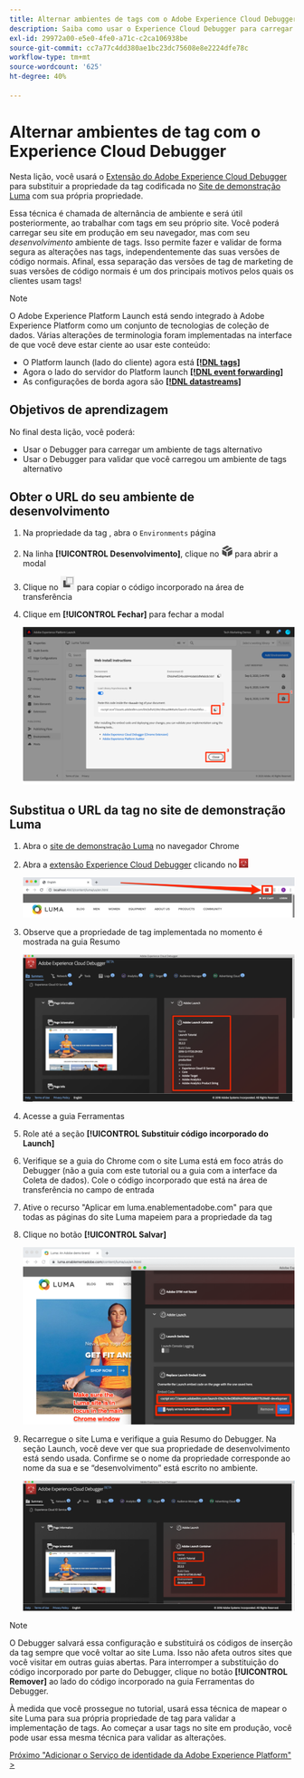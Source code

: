 ```yaml
---
title: Alternar ambientes de tags com o Adobe Experience Cloud Debugger
description: Saiba como usar o Experience Cloud Debugger para carregar diferentes códigos incorporados de tags. Esta lição é parte do tutorial Implementar o Experience Cloud em sites da Web.
exl-id: 29972a00-e5e0-4fe0-a71c-c2ca106938be
source-git-commit: cc7a77c4dd380ae1bc23dc75608e8e2224dfe78c
workflow-type: tm+mt
source-wordcount: '625'
ht-degree: 40%

---
```


# Alternar ambientes de tag com o Experience Cloud Debugger

Nesta lição, você usará o [Extensão do Adobe Experience Cloud Debugger](https://chrome.google.com/webstore/detail/adobe-experience-cloud-de/ocdmogmohccmeicdhlhhgepeaijenapj) para substituir a propriedade da tag codificada no [Site de demonstração Luma](https://luma.enablementadobe.com/content/luma/us/en.html) com sua própria propriedade.

Essa técnica é chamada de alternância de ambiente e será útil posteriormente, ao trabalhar com tags em seu próprio site. Você poderá carregar seu site em produção em seu navegador, mas com seu *desenvolvimento* ambiente de tags. Isso permite fazer e validar de forma segura as alterações nas tags, independentemente das suas versões de código normais.  Afinal, essa separação das versões de tag de marketing de suas versões de código normais é um dos principais motivos pelos quais os clientes usam tags!

>[!NOTE]
>
>O Adobe Experience Platform Launch está sendo integrado à Adobe Experience Platform como um conjunto de tecnologias de coleção de dados. Várias alterações de terminologia foram implementadas na interface de que você deve estar ciente ao usar este conteúdo:
>
> * O Platform launch (lado do cliente) agora está **[[!DNL tags]](https://experienceleague.adobe.com/docs/experience-platform/tags/home.html?lang=pt-BR)**
> * Agora o lado do servidor do Platform launch **[[!DNL event forwarding]](https://experienceleague.adobe.com/docs/experience-platform/tags/event-forwarding/overview.html)**
> * As configurações de borda agora são **[[!DNL datastreams]](https://experienceleague.adobe.com/docs/experience-platform/edge/fundamentals/datastreams.html?lang=pt-BR)**


## Objetivos de aprendizagem

No final desta lição, você poderá:

* Usar o Debugger para carregar um ambiente de tags alternativo
* Usar o Debugger para validar que você carregou um ambiente de tags alternativo

## Obter o URL do seu ambiente de desenvolvimento

1. Na propriedade da tag , abra o `Environments` página

1. Na linha **[!UICONTROL Desenvolvimento]**, clique no ![ícone Instalar](images/launch-installIcon.png) para abrir a modal

1. Clique no ![ícone Copiar](images/launch-copyIcon.png) para copiar o código incorporado na área de transferência

1. Clique em **[!UICONTROL Fechar]** para fechar a modal

   ![Ícone Instalar](images/launch-copyInstallCode.png)

## Substitua o URL da tag no site de demonstração Luma

1. Abra o [site de demonstração Luma](https://luma.enablementadobe.com/content/luma/us/en.html) no navegador Chrome

1. Abra a [extensão Experience Cloud Debugger](https://chrome.google.com/webstore/detail/adobe-experience-cloud-de/ocdmogmohccmeicdhlhhgepeaijenapj) clicando no ![ícone Depurador](images/icon-debugger.png)

   ![Clique no ícone Depurador](images/switchEnvironments-openDebugger.png)

1. Observe que a propriedade de tag implementada no momento é mostrada na guia Resumo

   ![ambiente de tags mostrado no Debugger](images/switchEnvironments-debuggerOnWeRetail-prod.png)

1. Acesse a guia Ferramentas
1. Role até a seção **[!UICONTROL Substituir código incorporado do Launch]**
1. Verifique se a guia do Chrome com o site Luma está em foco atrás do Debugger (não a guia com este tutorial ou a guia com a interface da Coleta de dados).  Cole o código incorporado que está na área de transferência no campo de entrada
1. Ative o recurso &quot;Aplicar em luma.enablementadobe.com&quot; para que todas as páginas do site Luma mapeiem para a propriedade da tag
1. Clique no botão **[!UICONTROL Salvar]**

   ![ambiente de tags mostrado no Debugger](images/switchEnvironments-debugger-save.png)

1. Recarregue o site Luma e verifique a guia Resumo do Debugger. Na seção Launch, você deve ver que sua propriedade de desenvolvimento está sendo usada. Confirme se o nome da propriedade corresponde ao nome da sua e se “desenvolvimento” está escrito no ambiente.

   ![ambiente de tags mostrado no Debugger](images/switchEnvironments-debuggerOnWeRetail.png)

>[!NOTE]
>
>O Debugger salvará essa configuração e substituirá os códigos de inserção da tag sempre que você voltar ao site Luma. Isso não afeta outros sites que você visitar em outras guias abertas. Para interromper a substituição do código incorporado por parte do Debugger, clique no botão **[!UICONTROL Remover]** ao lado do código incorporado na guia Ferramentas do Debugger.

À medida que você prossegue no tutorial, usará essa técnica de mapear o site Luma para sua própria propriedade de tag para validar a implementação de tags. Ao começar a usar tags no site em produção, você pode usar essa mesma técnica para validar as alterações.

[Próximo &quot;Adicionar o Serviço de identidade da Adobe Experience Platform&quot; >](id-service.md)
